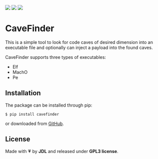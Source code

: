 ![](https://img.shields.io/badge/Language-Python3-orange.svg)
![](https://img.shields.io/badge/version-1.0.0-green.svg)
![](https://img.shields.io/badge/License-GPL3-blue.svg)

# CaveFinder
This is a simple tool to look for code caves of desired dimension into an executable file and optionally can inject a payload into the found caves.

CaveFinder supports three types of executables:
- Elf
- MachO
- Pe

## Installation
The package can be installed through pip:

    $ pip install cavefinder

or downloaded from [GitHub](https://github.com/jacopodl/cavefinder).

## License ##
Made with :heartpulse: by <b>JDL</b> and released under <b>GPL3 license</b>.
